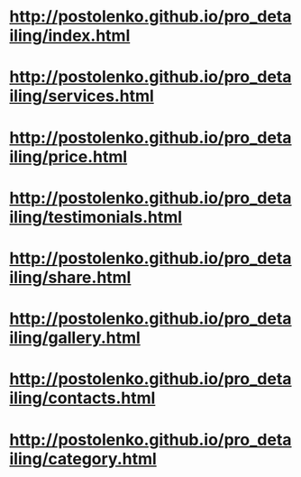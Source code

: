 # http://postolenko.github.io/pro_detailing/index.html
# http://postolenko.github.io/pro_detailing/services.html
# http://postolenko.github.io/pro_detailing/price.html
# http://postolenko.github.io/pro_detailing/testimonials.html
# http://postolenko.github.io/pro_detailing/share.html
# http://postolenko.github.io/pro_detailing/gallery.html
# http://postolenko.github.io/pro_detailing/contacts.html
# http://postolenko.github.io/pro_detailing/category.html